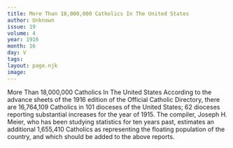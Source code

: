 ```yaml
---
title: More Than 18,000,000 Catholics In The United States
author: Unknown
issue: 19
volume: 4
year: 1916
month: 16
day: V
tags:
layout: page.njk
image:
---
```

More Than 18,000,000 Catholics In The United States       According to the advance sheets of the 1916 edition of the Official Catholic Directory, there are 16,764,109 Catholics in 101 dioceses of the United States; 62 dioceses reporting substantial increases for the year of 1915.       The compiler, Joseph H. Meier, who has been studying statistics for ten years past, estimates an additional 1,655,410 Catholics as representing the floating population of the country, and which should be added to the above reports.

